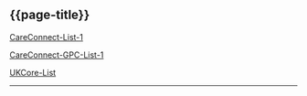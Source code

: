 ## {{page-title}}

<i class="fa fa-link"></i> [CareConnect-List-1](https://fhir.hl7.org.uk/STU3/StructureDefinition/CareConnect-List-1)

<i class="fa fa-link"></i> [CareConnect-GPC-List-1](https://fhir.nhs.uk/STU3/StructureDefinition/CareConnect-GPC-List-1)

<i class="fa fa-link"></i> [UKCore-List](https://simplifier.net/guide/UKCoreImplementationGuide0.5.0-STU1/Home/ProfilesandExtensions/ProfileUKCore-List)

---